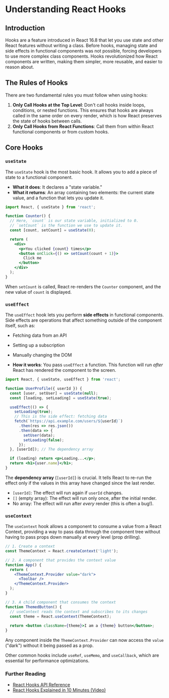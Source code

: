 # Understanding React Hooks

## Introduction

Hooks are a feature introduced in React 16.8 that let you use state and other React features without writing a class. Before hooks, managing state and side effects in functional components was not possible, forcing developers to use more complex class components. Hooks revolutionized how React components are written, making them simpler, more reusable, and easier to reason about.

## The Rules of Hooks

There are two fundamental rules you must follow when using hooks:
1.  **Only Call Hooks at the Top Level**: Don't call hooks inside loops, conditions, or nested functions. This ensures that hooks are always called in the same order on every render, which is how React preserves the state of hooks between calls.
2.  **Only Call Hooks from React Functions**: Call them from within React functional components or from custom hooks.

## Core Hooks

### `useState`

The `useState` hook is the most basic hook. It allows you to add a piece of state to a functional component.

*   **What it does**: It declares a "state variable."
*   **What it returns**: An array containing two elements: the current state value, and a function that lets you update it.

```jsx
import React, { useState } from 'react';

function Counter() {
  // Here, `count` is our state variable, initialized to 0.
  // `setCount` is the function we use to update it.
  const [count, setCount] = useState(0);

  return (
    <div>
      <p>You clicked {count} times</p>
      <button onClick={() => setCount(count + 1)}>
        Click me
      </button>
    </div>
  );
}
```
When `setCount` is called, React re-renders the `Counter` component, and the new value of `count` is displayed.

### `useEffect`

The `useEffect` hook lets you perform **side effects** in functional components. Side effects are operations that affect something outside of the component itself, such as:
*   Fetching data from an API
*   Setting up a subscription
*   Manually changing the DOM

*   **How it works**: You pass `useEffect` a function. This function will run *after* React has rendered the component to the screen.

```jsx
import React, { useState, useEffect } from 'react';

function UserProfile({ userId }) {
  const [user, setUser] = useState(null);
  const [loading, setLoading] = useState(true);

  useEffect(() => {
    setLoading(true);
    // This is the side effect: fetching data
    fetch(`https://api.example.com/users/${userId}`)
      .then(res => res.json())
      .then(data => {
        setUser(data);
        setLoading(false);
      });
  }, [userId]); // The dependency array

  if (loading) return <p>Loading...</p>;
  return <h1>{user.name}</h1>;
}
```
The **dependency array** (`[userId]`) is crucial. It tells React to re-run the effect only if the values in this array have changed since the last render.
*   `[userId]`: The effect will run again if `userId` changes.
*   `[]` (empty array): The effect will run only once, after the initial render.
*   No array: The effect will run after *every* render (this is often a bug!).

### `useContext`

The `useContext` hook allows a component to consume a value from a React Context, providing a way to pass data through the component tree without having to pass props down manually at every level (prop drilling).

```jsx
// 1. Create a context
const ThemeContext = React.createContext('light');

// 2. A component that provides the context value
function App() {
  return (
    <ThemeContext.Provider value="dark">
      <Toolbar />
    </ThemeContext.Provider>
  );
}

// 3. A child component that consumes the context
function ThemedButton() {
  // useContext reads the context and subscribes to its changes
  const theme = React.useContext(ThemeContext);
  
  return <button className={theme}>I am a {theme} button</button>;
}
```
Any component inside the `ThemeContext.Provider` can now access the `value` ("dark") without it being passed as a prop.

Other common hooks include `useRef`, `useMemo`, and `useCallback`, which are essential for performance optimizations.

<div class="further-reading">
<h3>Further Reading</h3>
<ul>
  <li><a href="https://react.dev/reference/react" target="_blank" rel="noopener noreferrer">React Hooks API Reference</a></li>
  <li><a href="https://www.youtube.com/watch?v=dpw9EHDh2bM" target="_blank" rel="noopener noreferrer">React Hooks Explained in 10 Minutes (Video)</a></li>
</ul>
</div>